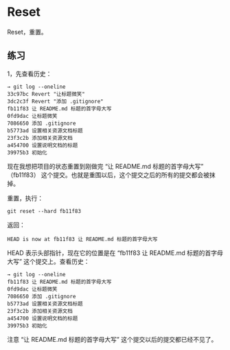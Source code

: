 # Reset

Reset，重置。

## 练习

1，先查看历史：

```
→ git log --oneline
33c97bc Revert "让标题微笑"
3dc2c3f Revert "添加 .gitignore"
fb11f83 让 README.md 标题的首字母大写
0fd9dac 让标题微笑
7086650 添加 .gitignore
b5773ad 设置相关资源文档标题
23f3c2b 添加相关资源文档
a454700 设置说明文档的标题
39975b3 初始化
```

现在我想把项目的状态重置到刚做完 “让 README.md 标题的首字母大写” （fb11f83） 这个提交。也就是重围以后，这个提交之后的所有的提交都会被抹掉。

重置，执行：

```
git reset --hard fb11f83
```

返回：

```
HEAD is now at fb11f83 让 README.md 标题的首字母大写
```

HEAD 表示头部指针，现在它的位置是在 “fb11f83 让 README.md 标题的首字母大写” 这个提交上。查看历史：

```
→ git log --oneline
fb11f83 让 README.md 标题的首字母大写
0fd9dac 让标题微笑
7086650 添加 .gitignore
b5773ad 设置相关资源文档标题
23f3c2b 添加相关资源文档
a454700 设置说明文档的标题
39975b3 初始化
```

注意 “让 README.md 标题的首字母大写” 这个提交以后的提交都已经不见了。





